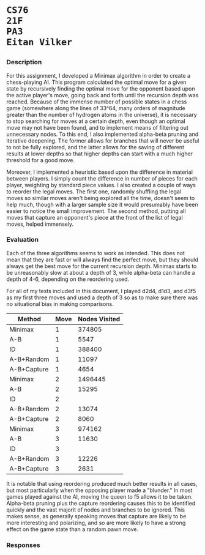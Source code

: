 <h1>

    CS76
    21F
    PA3
    Eitan Vilker

</h1>


### Description

For this assignment, I developed a Minimax algorithm in order to create a chess-playing AI. This program calculated the optimal move for a given state by recursively finding the optimal move for the opponent based upon the active player's move, going back and forth until the recursion depth was reached. Because of the immense number of possible states in a chess game (somewhere along the lines of 33^64, many orders of magnitude greater than the number of hydrogen atoms in the universe), it is necessary to stop searching for moves at a certain depth, even though an optimal move may not have been found, and to implement means of filtering out unnecessary nodes. To this end, I also implemented alpha-beta pruning and iterative deepening. The former allows for branches that will never be useful to not be fully explored, and the latter allows for the saving of different results at lower depths so that higher depths can start with a much higher threshold for a good move.

Moreover, I implemented a heuristic based upon the difference in material between players. I simply count the difference in number of pieces for each player, weighting by standard piece values. I also created a couple of ways to reorder the legal moves. The first one, randomly shuffling the legal moves so similar moves aren't being explored all the time, doesn't seem to help much, though with a larger sample size it would presumably have been easier to notice the small improvement. The second method, putting all moves that capture an opponent's piece at the front of the list of legal moves, helped immensely.


### Evaluation

Each of the three algorithms seems to work as intended. This does not mean that they are fast or will always find the perfect move, but they should always get the best move for the current recursion depth. Minimax starts to be unreasonably slow at about a depth of 3, while alpha-beta can handle a depth of 4-6, depending on the reordering used. 

For all of my tests included in this document, I played d2d4, d1d3, and d3f5 as my first three moves and used a depth of 3 so as to make sure there was no situational bias in making comparisons.

| Method      |  Move  | Nodes Visited |
| ----------- | ------ | ------------- |
| Minimax     |   1    |    374805     |
| A-B         |   1    |      5547     |
| ID          |   1    |    388400     |
| A-B+Random  |   1    |     11097     |
| A-B+Capture |   1    |      4654     |
| Minimax     |   2    |   1496445     |
| A-B         |   2    |     15295     |
| ID          |   2    |               |
| A-B+Random  |   2    |     13074     |
| A-B+Capture |   2    |      8060     |
| Minimax     |   3    |    974162     |
| A-B         |   3    |     11630     |
| ID          |   3    |               |
| A-B+Random  |   3    |     12226     |
| A-B+Capture |   3    |      2631     |

It is notable that using reordering produced much better results in all cases, but most particularly when the opposing player made a "blunder." In most games played against the AI, moving the queen to f5 allows it to be taken. Alpha-beta pruning plus the capture reordering causes this to be identified quickly and the vast majorit of nodes and branches to be ignored. This makes sense, as generally speaking moves that capture are likely to be more interesting and polarizing, and so are more likely to have a strong effect on the game state than a random pawn move.


### Responses


